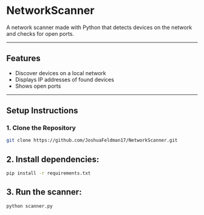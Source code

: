 # **NetworkScanner**

A network scanner made with Python that detects devices on the network and checks for open ports.

---

## **Features**

- Discover devices on a local network
- Displays IP addresses of found devices
- Shows open ports 

---

## **Setup Instructions**

### **1. Clone the Repository**

```bash
git clone https://github.com/JoshuaFeldman17/NetworkScanner.git
```
## 2. Install dependencies:
```bash
pip install -r requirements.txt
```
## 3. Run the scanner:
```bash
python scanner.py
```

